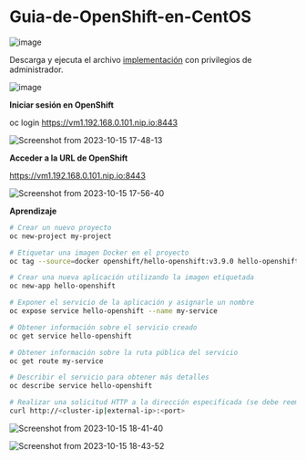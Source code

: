 # Guia-de-OpenShift-en-CentOS

![image](https://github.com/ogflobal/Guia-de-OpenShift-en-CentOS/assets/74718043/6900a031-4a59-4327-bfe9-46d8e3f27323)

Descarga y ejecuta el archivo [implementación](/Guia-de-OpenShift-en-CentOS_automatic.sh) con privilegios de administrador.

![image](https://github.com/ogflobal/Guia-de-OpenShift-en-CentOS/assets/74718043/8eee9463-6fef-4a07-9dbb-18bef90b6f00)

**Iniciar sesión en OpenShift**

oc login https://vm1.192.168.0.101.nip.io:8443

![Screenshot from 2023-10-15 17-48-13](https://github.com/ogflobal/Guia-de-OpenShift-en-CentOS/assets/74718043/ee875b5f-cf68-472a-a13e-5da18f123a2e)

**Acceder a la URL de OpenShift**

https://vm1.192.168.0.101.nip.io:8443

![Screenshot from 2023-10-15 17-56-40](https://github.com/ogflobal/Guia-de-OpenShift-en-CentOS/assets/74718043/6ff4a811-6971-48ad-8a75-c318b9ac4f17)

**Aprendizaje**

```sh
# Crear un nuevo proyecto
oc new-project my-project

# Etiquetar una imagen Docker en el proyecto
oc tag --source=docker openshift/hello-openshift:v3.9.0 hello-openshift:latest

# Crear una nueva aplicación utilizando la imagen etiquetada
oc new-app hello-openshift

# Exponer el servicio de la aplicación y asignarle un nombre
oc expose service hello-openshift --name my-service

# Obtener información sobre el servicio creado
oc get service hello-openshift

# Obtener información sobre la ruta pública del servicio
oc get route my-service

# Describir el servicio para obtener más detalles
oc describe service hello-openshift

# Realizar una solicitud HTTP a la dirección especificada (se debe reemplazar <cluster-ip|external-ip> y <port> con valores reales)
curl http://<cluster-ip|external-ip>:<port>
```

![Screenshot from 2023-10-15 18-41-40](https://github.com/ogflobal/Guia-de-OpenShift-en-CentOS/assets/74718043/04de5554-f077-4d6d-be62-70c1b54be38f)

![Screenshot from 2023-10-15 18-43-52](https://github.com/ogflobal/Guia-de-OpenShift-en-CentOS/assets/74718043/7f112cd2-748d-4532-b1bc-c20e1a818a93)

